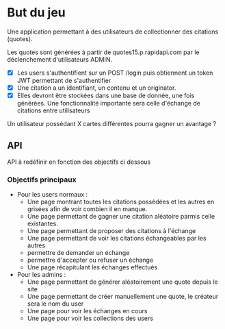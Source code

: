 # But du jeu

Une application permettant à des utilisateurs de collectionner des citations (quotes).

Les quotes sont générées à partir de quotes15.p.rapidapi.com par le déclenchement d'utilisateurs ADMIN.

- [x] Les users s'authentifient sur un POST /login puis obtiennent un token JWT permettant de s'authentifier
- [x] Une citation a un identifiant, un contenu et un originator.
- [x] Elles devront être stockées dans une base de donnée, une fois générées.
Une fonctionnalité importante sera celle d'échange de citations entre utilisateurs

Un utilisateur possédant X cartes différentes pourra gagner un avantage ?
## API
API à redéfinir en fonction des objectifs ci dessous

### Objectifs principaux 
- Pour les users normaux :
  - Une page montrant toutes les citations possédées et les autres en grisées afin de voir combien il en manque.
  - Une page permettant de gagner une citation aléatoire parmis celle existantes.
  - Une page permettant de proposer des citations à l'échange
  - Une page permettant de voir les citations échangeables par les autres
  - permettre de demander un échange 
  - permettre d'accepter ou refuser un échange
  - Une page récapitulant les échanges effectués
- Pour les admins :
  - Une page permettant de générer aléatoirement une quote depuis le site
  - Une page permettant de créer manuellement une quote, le créateur sera le nom du user
  - Une page pour voir les échanges en cours
  - Une page pour voir les collections des users
